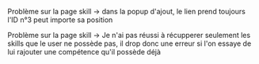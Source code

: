 Problème sur la page skill -> dans la popup d'ajout, le lien prend toujours l'ID n°3 peut importe sa position

Problème sur la page skill -> Je n'ai pas réussi à récupperer seulement les skills que le user ne possède pas, il drop donc une erreur si l'on essaye de lui rajouter une compétence qu'il possède déjà